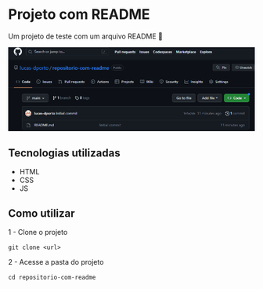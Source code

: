 # Projeto com README
Um projeto de teste com um arquivo README 🚀

[<img src="./tela.gif" alt="gif da tela">](https://google.com)

## Tecnologias utilizadas
- HTML
- CSS
- JS

## Como utilizar

1 - Clone o projeto
```
git clone <url>
```

2 - Acesse a pasta do projeto
```
cd repositorio-com-readme
```
